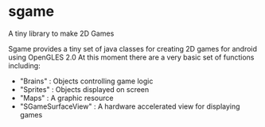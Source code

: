 # sgame
A tiny library to make 2D Games

Sgame provides a tiny set of java classes for creating 2D games for android using OpenGLES 2.0
At this moment there are a very basic set of functions including:
- "Brains" : Objects controlling game logic
- "Sprites" : Objects displayed on screen
- "Maps" : A graphic resource
- "SGameSurfaceView" : A hardware accelerated view for displaying games
